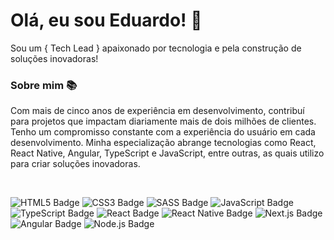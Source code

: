 # Olá, eu sou Eduardo! 🚀
Sou um { Tech Lead } apaixonado por tecnologia e pela construção de soluções inovadoras!

### Sobre mim 📚
Com mais de cinco anos de experiência em desenvolvimento, contribuí para projetos que impactam diariamente mais de dois milhões de clientes. Tenho um compromisso constante com a experiência do usuário em cada desenvolvimento. Minha especialização abrange tecnologias como React, React Native, Angular, TypeScript e JavaScript, entre outras, as quais utilizo para criar soluções inovadoras.

<br/>

![HTML5 Badge](https://img.shields.io/badge/HTML-E34F26?logo=html5&logoColor=white)
![CSS3 Badge](https://img.shields.io/badge/CSS-1572B6?logo=css3&logoColor=white)
![SASS Badge](https://img.shields.io/badge/Sass-CC6699?logo=sass&logoColor=white)
![JavaScript Badge](https://shields.io/badge/JavaScript-F7DF1E?logo=JavaScript&logoColor=000)
![TypeScript Badge](https://shields.io/badge/TypeScript-3178C6?logo=TypeScript&logoColor=FFF)
![React Badge](https://img.shields.io/badge/-React-4dabc4?logo=react&logoColor=white)
![React Native Badge](https://img.shields.io/badge/-React_Native-8f00ff?logo=react&logoColor=white)
![Next.js Badge](https://img.shields.io/badge/Next.js-ffffff?logo=nextdotjs&logoColor=black)
![Angular Badge](https://img.shields.io/badge/Angular-DD0031?logo=angular&logoColor=white)
![Node.js Badge](https://img.shields.io/badge/Node.js-339933?logo=nodedotjs&logoColor=white)
